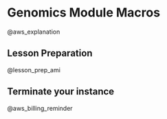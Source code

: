 <!--

author:   DART Team
email:    dart@chop.edu
version:  2.0.1
current_version_description: Added macro aws_explanation to provide context for learners about why we're requiring them to set up an AWS account.
language: en
narrator: UK English Female
title: Genomics Module Macros
comment:  This is placeholder module to save macros used in other modules.

@version_history 
Previous versions: 

- [1.0.0](https://liascript.github.io/course/?https://raw.githubusercontent.com/arcus/education_modules/a588227c04699c46112b01bea136679f8d6f7dc0/_module_templates/macros_genomics.md#1): Initial version

@end

@aws_explanation

<div class = "important">
<b style="color: rgb(var(--color-highlight));">Important note</b><br>

This module includes hands-on genomics analysis examples that are too demanding to run on most personal computers. 
In order to follow along, you'll need to use Amazon's cloud computing (AWS), which will require you to have an AWS account with a credit card.

</div>

We regret having to rely on a paid service for our learners to practice this code, but unfortunately we have been unable to find a free service that can support the computing power needed for genomics. 
If you have a suggestion for a free platform we could direct learners to instead of AWS, please [let us know](#feedback)!

We'll continue to look for a better solution, but in the meantime we wanted to make these training materials available in the best way we know how.

<div class = "options">
<b style="color: rgb(var(--color-highlight));">Another option</b><br>

**What other options do you have?**

You can try to download all of the relevant files and install the necessary software on your computer (there are instructions for doing so in the [Data Carpentry genomics setup instructions](https://datacarpentry.org/genomics-workshop/#setup)).
Please note that even for very small genomics analysis examples, the files required are large and it may take hours for you to download them. 
Even after downloading everything, your computer might not be powerful enough to run the necessary commands without hanging. 

You may have access to powerful cloud computing via your institution. 
If so, that can be a great option for practicing genomics analysis without having to set up an AWS account. 
Reach out to your IT team for help accessing and using computing resources at your institution. 
It may be helpful to share the [Data Carpentry genomics setup instructions](https://datacarpentry.org/genomics-workshop/#setup) with them to let them know what software you'll need.

</div>

@end

@lesson_prep_ami

For this lesson, we recommend you work in the cloud rather than on your personal computer. 
There is an Amazon Machine Image (AMI) published by [Data Carpentry](https://datacarpentry.org/) that will have everything you need set up. 

For step by step instructions on how to set up your own copy of the AMI, see [Genomics Tools and Methods: Computing Setup](https://liascript.github.io/course/?https://raw.githubusercontent.com/arcus/education_modules/main/genomics_setup/genomics_setup.md#setting-up-your-computing-environment-in-aws).
If you've set this AMI up already for a previous module, you don't need to do it again. 

<div class = "gratitude">
<b style="color: rgb(var(--color-highlight));">Thank you!</b><br>

We are grateful to the authors at maintainers at [Data Carpentry](https://datacarpentry.org/) for creating and sharing the Community AMI for genomics analysis!

</div>

Once you have set up your instance, you will need to connect to it from the command line on your computer. 

As a reminder, you will need the **Public IPv4 DNS** for your instance, which you can copy from your AWS EC2 Dashboard. 
You will also need to use the username `dcuser` with the password `data4Carp`. 

<div class = "help">
<b style="color: rgb(var(--color-highlight));">Troubleshooting help</b><br>

For full instructions on how to connect to your instance, see the Data Carpentry instructions for connecting from a [MacOS/Linux computer](https://datacarpentry.org/genomics-workshop/AMI-setup#headingSpoiler1) or from a [Windows computer](https://datacarpentry.org/genomics-workshop/AMI-setup#headingSpoiler2).

</div>

@end

@aws_billing_reminder

<div class = "warning">
<b style="color: rgb(var(--color-highlight));">Warning!</b><br>

You will continue to be billed as long as your AWS instance is available, even if it is stopped. 
To stop accumulating charges, you must **terminate** your instance.

For more details, see the [Data Carpentry warning about AWS instances](https://datacarpentry.org/genomics-workshop/AMI-setup#very-important-warning---avoid-unwanted-charges).

Remember that when you terminate an AWS instance, any data on it is permenantly lost. 
If there are files on your instance that you don't want to lose, be sure to move them to your own computer with `scp` before terminating the instance.

</div>

@end

-->

# Genomics Module Macros

@aws_explanation

## Lesson Preparation

@lesson_prep_ami

## Terminate your instance

@aws_billing_reminder

